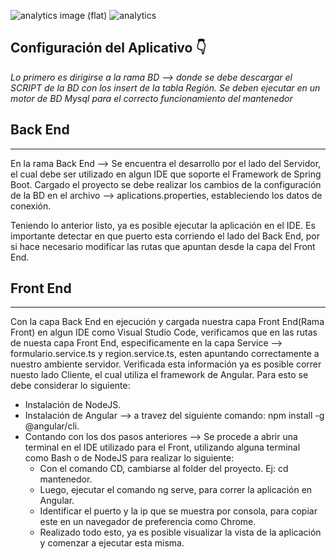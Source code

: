 
![analytics image (flat)](https://raw.githubusercontent.com/vitr/google-analytics-beacon/master/static/badge-flat.gif)
![analytics](https://www.google-analytics.com/collect?v=1&cid=555&t=pageview&ec=repo&ea=open&dp=/Plantilla-de-repositorio/readme&dt=&tid=UA-4677001-16)

## Configuración del Aplicativo 👇


*Lo primero es dirigirse a la rama BD --> donde se debe descargar el SCRIPT de la BD con los insert de la tabla Región. Se deben ejecutar en un motor de BD Mysql para el correcto funcionamiento del mantenedor*


## Back End
---
En la rama Back End --> Se encuentra el desarrollo por el lado del Servidor, el cual debe ser utilizado en algun IDE que soporte el Framework de Spring Boot. Cargado el proyecto se debe realizar los cambios de la configuración de la BD en el archivo --> aplications.properties, estableciendo los datos de conexión.

Teniendo lo anterior listo, ya es posible ejecutar la aplicación en el IDE. Es importante detectar en que puerto esta corriendo el lado del Back End, por si hace necesario modificar las rutas que apuntan desde la capa del Front End.


## Front End
---
Con la capa Back End en ejecución y cargada nuestra capa Front End(Rama Front) en algun IDE como Visual Studio Code, verificamos que en las rutas de nuesta capa Front End, especificamente en la capa Service --> formulario.service.ts y region.service.ts, esten apuntando correctamente a nuestro ambiente servidor. Verificada esta información ya es posible correr nuesto lado Cliente, el cual utiliza el framework de Angular. Para esto se debe considerar lo siguiente:


- Instalación de NodeJS.
- Instalación de Angular --> a travez del siguiente comando: npm install -g @angular/cli.
- Contando con los dos pasos anteriores --> Se procede a abrir una terminal en el IDE utilizado para el Front, utilizando alguna terminal como Bash o de NodeJS para realizar lo siguiente:
     - Con el comando CD, cambiarse al folder del proyecto. Ej: cd mantenedor.
     - Luego, ejecutar el comando ng serve, para correr la aplicación en Angular.
     - Identificar el puerto y la ip que se muestra por consola, para copiar este en un navegador de preferencia como Chrome.
     - Realizado todo esto, ya es posible visualizar la vista de la aplicación y comenzar a ejecutar esta misma.

